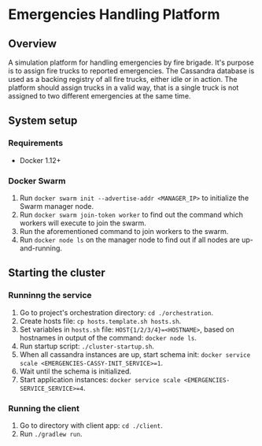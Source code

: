 # Emergencies Handling Platform

## Overview
A simulation platform for handling emergencies by fire brigade. It's purpose is to assign fire trucks to reported emergencies.
The Cassandra database is used as a backing registry of all fire trucks, either idle or in action.
The platform should assign trucks in a valid way, that is a single truck is not assigned to two different emergencies at the same time.

## System setup

### Requirements
* Docker 1.12+

### Docker Swarm
1. Run `docker swarm init --advertise-addr <MANAGER_IP>` to initialize the Swarm manager node.
2. Run `docker swarm join-token worker` to find out the command which workers will execute to join the swarm.
3. Run the aforementioned command to join workers to the swarm.
4. Run `docker node ls` on the manager node to find out if all nodes are up-and-running.

## Starting the cluster

### Runninng the service
1. Go to project's orchestration directory: `cd ./orchestration`.
2. Create hosts file: `cp hosts.template.sh hosts.sh`.
3. Set variables in `hosts.sh` file: `HOST{1/2/3/4}=<HOSTNAME>`, based on hostnames in output of the command: `docker node ls`.
4. Run startup script: `./cluster-startup.sh`.
5. When all cassandra instances are up, start schema init: `docker service scale <EMERGENCIES-CASSY-INIT_SERVICE>=1`.
6. Wait until the schema is initialized.
7. Start application instances: `docker service scale <EMERGENCIES-SERVICE_SERVICE>=4`.

### Running the client
1. Go to directory with client app: `cd ./client`.
2. Run `./gradlew run`.
